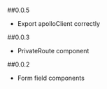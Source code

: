 ##0.0.5
* Export apolloClient correctly

##0.0.3
* PrivateRoute component

##0.0.2
* Form field components